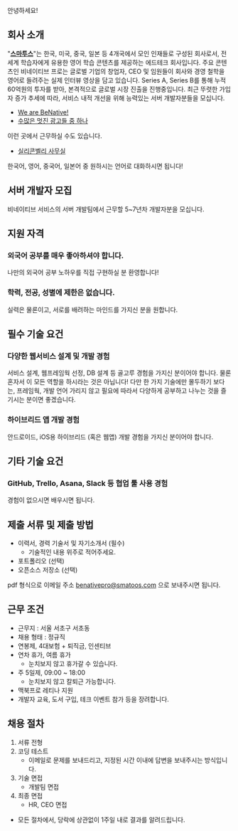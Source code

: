 안녕하세요!

## 회사 소개

"**[스마투스](http://benativepro.kr)**"는 한국, 미국, 중국, 일본 등 4개국에서 모인 인재들로 구성된 회사로서,
전 세계 학습자에게 유용한 영어 학습 콘텐츠를 제공하는 에드테크 회사입니다.
주요 콘텐츠인 비네이티브 프로는 글로벌 기업의 창업자, CEO 및 임원들이 회사와 경영 철학을 영어로 들려주는 실제 인터뷰 영상을 담고 있습니다.
Series A, Series B를 통해 누적 60억원의 투자를 받아, 본격적으로 글로벌 시장 진출을 진행중입니다. 최근 뚜렷한 가입자 증가 추세에 따라, 서비스 내적 개선을 위해 능력있는 서버 개발자분들을 모십니다.

- [We are BeNative!](https://www.youtube.com/watch?v=luQo35gyYHo)
- [수많은 멋진 광고들 중 하나](https://www.youtube.com/watch?v=MCuQEyo2dvQ)

이런 곳에서 근무하실 수도 있습니다.

- [실리콘벨리 사무실](https://benative.wordpress.com/2015/07/08/benative-now-open-in-silicon-valley/)

한국어, 영어, 중국어, 일본어 중 원하시는 언어로 대화하시면 됩니다!

## 서버 개발자 모집

비네이티브 서비스의 서버 개발팀에서 근무할 5~7년차 개발자분을 모십니다.

## 지원 자격

### 외국어 공부를 매우 좋아하셔야 합니다.

나만의 외국어 공부 노하우를 직접 구현하실 분 환영합니다!

### 학력, 전공, 성별에 제한은 없습니다.

실력은 물론이고, 서로를 배려하는 마인드를 가지신 분을 원합니다.

## 필수 기술 요건

### 다양한 웹서비스 설계 및 개발 경험

서비스 설계, 웹프레임웍 선정, DB 설계 등 골고루 경험을 가지신 분이어야 합니다. 물론 혼자서 이 모든 역할을 하시라는 것은 아닙니다! 다만 한 가지 기술에만 몰두하기 보다는, 프레임웍, 개발 언어 가리지 않고 필요에 따라서 다양하게 공부하고 나누는 것을 즐기시는 분이면 좋겠습니다.

### 하이브리드 앱 개발 경험

안드로이드, iOS용 하이브리드 (혹은 웹앱) 개발 경험을 가지신 분이어야 합니다.

## 기타 기술 요건

### GitHub, Trello, Asana, Slack 등 협업 툴 사용 경험

경험이 없으시면 배우시면 됩니다.

## 제출 서류 및 제출 방법

- 이력서, 경력 기술서 및 자기소개서 (필수)
  * 기술적인 내용 위주로 적어주세요.
- 포트폴리오 (선택)
- 오픈소스 저장소 (선택)

pdf 형식으로 이메일 주소 benativepro@smatoos.com 으로 보내주시면 됩니다.

## 근무 조건

- 근무지 : 서울 서초구 서초동
- 채용 형태 : 정규직
- 연봉제, 4대보험 + 퇴직금, 인센티브
- 연차 휴가, 여름 휴가
   * 눈치보지 않고 휴가갈 수 있습니다.
- 주 5일제, 09:00 ~ 18:00
   * 눈치보지 않고 칼퇴근 가능합니다.
- 맥북프로 레티나 지원
- 개발자 교육, 도서 구입, 테크 이벤트 참가 등을 장려합니다.

## 채용 절차

1. 서류 전형
1. 코딩 테스트
    * 이메일로 문제를 보내드리고, 지정된 시간 이내에 답변을 보내주시는 방식입니다.
1. 기술 면접
    * 개발팀 면접
1. 최종 면접
    * HR, CEO 면접

- 모든 절차에서, 당락에 상관없이 1주일 내로 결과를 알려드립니다.

